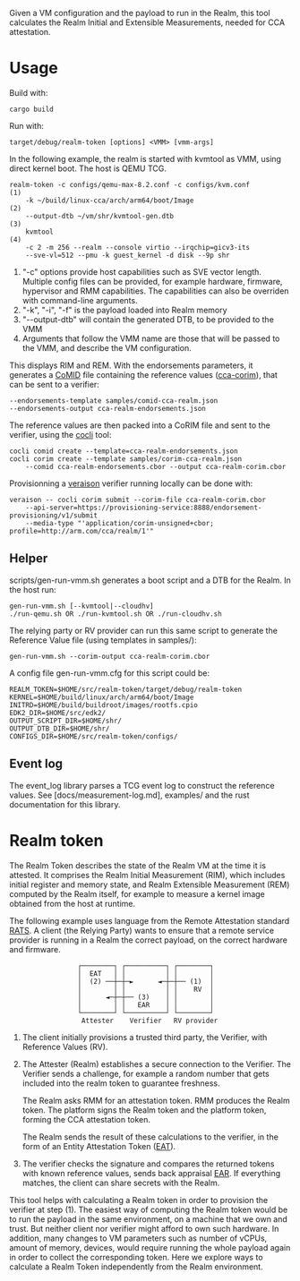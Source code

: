 Given a VM configuration and the payload to run in the Realm, this tool
calculates the Realm Initial and Extensible Measurements, needed for CCA
attestation.

Usage
=====

Build with:

    cargo build

Run with:

    target/debug/realm-token [options] <VMM> [vmm-args]

In the following example, the realm is started with kvmtool as VMM, using
direct kernel boot. The host is QEMU TCG.

    realm-token -c configs/qemu-max-8.2.conf -c configs/kvm.conf            (1)
        -k ~/build/linux-cca/arch/arm64/boot/Image                          (2)
        --output-dtb ~/vm/shr/kvmtool-gen.dtb                               (3)
        kvmtool                                                             (4)
        -c 2 -m 256 --realm --console virtio --irqchip=gicv3-its
        --sve-vl=512 --pmu -k guest_kernel -d disk --9p shr

1. "-c" options provide host capabilities such as SVE vector length. Multiple
   config files can be provided, for example hardware, firmware, hypervisor and
   RMM capabilities. The capabilities can also be overriden with command-line
   arguments.
2. "-k", "-i", "-f" is the payload loaded into Realm memory
3. "--output-dtb" will contain the generated DTB, to be provided to the VMM
4. Arguments that follow the VMM name are those that will be passed to the VMM,
   and describe the VM configuration.

This displays RIM and REM. With the endorsements parameters, it generates a
[CoMID] file containing the reference values ([cca-corim]), that can be sent to a
verifier:

	--endorsements-template samples/comid-cca-realm.json
    --endorsements-output cca-realm-endorsements.json

The reference values are then packed into a CoRIM file and sent to the
verifier, using the [cocli] tool:

	cocli comid create --template=cca-realm-endorsements.json
	cocli corim create --template samples/corim-cca-realm.json
		--comid cca-realm-endorsements.cbor --output cca-realm-corim.cbor

Provisionning a [veraison] verifier running locally can be done with:

	veraison -- cocli corim submit --corim-file cca-realm-corim.cbor
		--api-server=https://provisioning-service:8888/endorsement-provisioning/v1/submit
		--media-type "'application/corim-unsigned+cbor; profile=http://arm.com/cca/realm/1'"

Helper
------

scripts/gen-run-vmm.sh generates a boot script and a DTB for the Realm. In the
host run:

	gen-run-vmm.sh [--kvmtool|--cloudhv]
	./run-qemu.sh OR ./run-kvmtool.sh OR ./run-cloudhv.sh

The relying party or RV provider can run this same script to generate the
Reference Value file (using templates in samples/):

	gen-run-vmm.sh --corim-output cca-realm-corim.cbor

A config file gen-run-vmm.cfg for this script could be:

    REALM_TOKEN=$HOME/src/realm-token/target/debug/realm-token
    KERNEL=$HOME/build/linux/arch/arm64/boot/Image
    INITRD=$HOME/build/buildroot/images/rootfs.cpio
    EDK2_DIR=$HOME/src/edk2/
    OUTPUT_SCRIPT_DIR=$HOME/shr/
    OUTPUT_DTB_DIR=$HOME/shr/
    CONFIGS_DIR=$HOME/src/realm-token/configs/


Event log
---------

The event_log library parses a TCG event log to construct the reference values.
See [docs/measurement-log.md], examples/ and the rust documentation for this
library.


Realm token
===========

The Realm Token describes the state of the Realm VM at the time it is attested.
It comprises the Realm Initial Measurement (RIM), which includes initial
register and memory state, and Realm Extensible Measurement (REM) computed by the
Realm itself, for example to measure a kernel image obtained from the host at
runtime.

The following example uses language from the Remote Attestation standard [RATS].
A client (the Relying Party) wants to ensure that a remote service provider is
running in a Realm the correct payload, on the correct hardware and firmware.


                     ┌────────┐ ┌──────────┐ ┌────────┐
                     │  EAT   │ │          │ │        │
                     │  (2) ──┼─┼─►      ◄─┼─┼── (1)  │
                     │        │ │          │ │    RV  │
                     │      ◄─┼─┼── (3)    │ │        │
                     │        │ │   EAR    │ │        │
                     └────────┘ └──────────┘ └────────┘
                      Attester    Verifier   RV provider

1. The client initially provisions a trusted third party, the Verifier, with
   Reference Values (RV).

2. The Attester (Realm) establishes a secure connection to the Verifier. The
   Verifier sends a challenge, for example a random number that gets included
   into the realm token to guarantee freshness.

   The Realm asks RMM for an attestation token. RMM produces the Realm token.
   The platform signs the Realm token and the platform token, forming the CCA
   attestation token.

   The Realm sends the result of these calculations to the verifier, in the
   form of an Entity Attestation Token ([EAT]).

3. The verifier checks the signature and compares the returned tokens with
   known reference values, sends back appraisal [EAR]. If everything matches,
   the client can share secrets with the Realm.

This tool helps with calculating a Realm token in order to provision the
verifier at step (1). The easiest way of computing the Realm token would be to
run the payload in the same environment, on a machine that we own and trust.
But neither client nor verifier might afford to own such hardware. In addition,
many changes to VM parameters such as number of vCPUs, amount of memory,
devices, would require running the whole payload again in order to collect the
corresponding token. Here we explore ways to calculate a Realm Token
independently from the Realm environment.


[RATS]: https://datatracker.ietf.org/doc/html/rfc9334
[EAT]: https://datatracker.ietf.org/doc/html/draft-ietf-rats-eat/
[EAR]: https://datatracker.ietf.org/doc/html/draft-fv-rats-ear/

[CoMID]: https://datatracker.ietf.org/doc/draft-ietf-rats-corim/
[cca-corim]: https://datatracker.ietf.org/doc/draft-ydb-rats-cca-endorsements/

[cocli]: https://github.com/veraison/corim/tree/main/cocli
[veraison]: https://github.com/veraison/services
